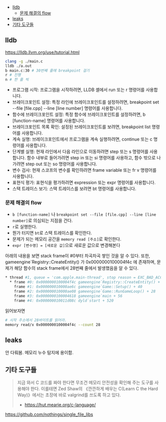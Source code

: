 

<!-- toc -->

- [lldb](#lldb)
  * [문제 해결의 flow](#%EB%AC%B8%EC%A0%9C-%ED%95%B4%EA%B2%B0%EC%9D%98-flow)
- [leaks](#leaks)
- [기타 도구들](#%EA%B8%B0%ED%83%80-%EB%8F%84%EA%B5%AC%EB%93%A4)

<!-- tocstop -->

## lldb

<https://lldb.llvm.org/use/tutorial.html>

```bash
clang -g ./main.c
lldb ./a.out
b main.c:30 # 30번째 줄에 breakpoint 걸기
r # 진행
n # 한 줄 씩
```

-   프로그램 시작: 프로그램을 시작하려면, LLDB 셸에서 run 또는 r 명령어를 사용합니다.
-   브레이크포인트 설정: 특정 라인에 브레이크포인트를 설정하려면, breakpoint set --file [file.cpp] --line [line number] 명령어를 사용합니다.
-   함수에 브레이크포인트 설정: 특정 함수에 브레이크포인트를 설정하려면, b [function-name] 명령어를 사용합니다.
-   브레이크포인트 목록 확인: 설정된 브레이크포인트를 보려면, breakpoint list 명령어를 사용합니다.
-   계속 실행: 브레이크포인트에서 프로그램을 계속 실행하려면, continue 또는 c 명령어를 사용합니다.
-   단계별 실행: 현재 라인에서 다음 라인으로 이동하려면 step 또는 s 명령어를 사용합니다. 함수 내부로 들어가려면 step in 또는 si 명령어를 사용하고, 함수 밖으로 나가려면 step out 또는 so 명령어를 사용합니다.
-   변수 검사: 현재 스코프의 변수를 확인하려면 frame variable 또는 fr v 명령어를 사용합니다.
-   표현식 평가: 표현식을 평가하려면 expression 또는 expr 명령어를 사용합니다.
-   스택 트레이스 보기: 스택 트레이스를 보려면 bt 명령어를 사용합니다.

### 문제 해결의 flow

-   `b [function-name]` 나 `breakpoint set --file [file.cpp] --line [line number]`로 의심되는 지점을 건다.
-   `r`로 실행한다.
-   뭔가 터지면 `bt`로 스택 트레이스를 확인한다.
-   문제가 되는 메모리 공간을 `memory read [주소]`로 확인한다.
-   `expr [변수명] = [새로운 값]`으로 새로운 값으로 변경해본다

아래의 내용을 보면 stack frame이 #0부터 차곡차곡 쌓인 것을 알 수 있다.
또한, gameengine`Registry::CreateEntity() 가 0x0000000100004f4c 에 존재하며, 문제가 해당 함수의 stack frame에서 28번째 줄에서 발생했음을 알 수 있다.

```bash
* thread #1, queue = 'com.apple.main-thread', stop reason = EXC_BAD_ACCESS (code=1, address=0x8)
  * frame #0: 0x0000000100004f4c gameengine`Registry::CreateEntity() + 28
    frame #1: 0x000000010000ae6c gameengine`Game::Setup() + 40
    frame #2: 0x000000010000ae08 gameengine`Game::RunGameLoop() + 28
    frame #3: 0x0000000100004618 gameengine`main + 56
    frame #4: 0x000000010011d08c dyld`start + 520
```

읽어보자면

```bash
# 시작 주소에서 28바이트를 읽어라.
memory read/x 0x0000000100004f4c --count 28
```

## leaks

안 다뤄봄. 메모리 누수 탐지에 용이함.

## 기타 도구들

> 지금 와서 C 코드를 짜야 한다면 무조건 메모리 안전성을 확인해 주는 도구를 사용해야 한다. 이를테면 Zed Shaw의 《깐깐하게 배우는 C(Learn C the Hard Way)》에서는 초장에 바로 valgrind를 쓰도록 하고 있다.
>
> -   <https://hut.mearie.org/c-language/>

<https://github.com/nothings/single_file_libs>
